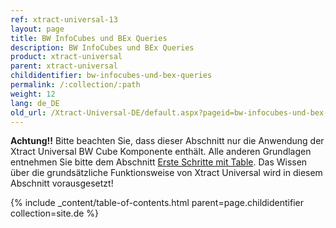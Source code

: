 ```yaml
---
ref: xtract-universal-13
layout: page
title: BW InfoCubes und BEx Queries
description: BW InfoCubes und BEx Queries
product: xtract-universal
parent: xtract-universal
childidentifier: bw-infocubes-und-bex-queries
permalink: /:collection/:path
weight: 12
lang: de_DE
old_url: /Xtract-Universal-DE/default.aspx?pageid=bw-infocubes-und-bex-queries
---
```


**Achtung!!** Bitte beachten Sie, dass dieser Abschnitt nur die Anwendung der Xtract Universal BW Cube Komponente enthält. Alle anderen Grundlagen entnehmen Sie bitte dem Abschnitt [Erste Schritte mit Table](./erste-schritte-mit-xtract-table). Das Wissen über die grundsätzliche Funktionsweise von Xtract Universal wird in diesem Abschnitt vorausgesetzt!

{% include _content/table-of-contents.html parent=page.childidentifier collection=site.de %}